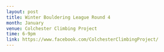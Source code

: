 ```yaml
---
layout: post
title: Winter Bouldering League Round 4
month: January
venue: Colchester Climbing Project
time: 6-9pm
link: https://www.facebook.com/ColchesterClimbingProject/
---
```

